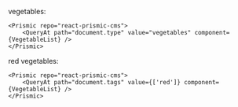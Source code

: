 vegetables:

    <Prismic repo="react-prismic-cms">
        <QueryAt path="document.type" value="vegetables" component={VegetableList} />
    </Prismic>

red vegetables:

    <Prismic repo="react-prismic-cms">
        <QueryAt path="document.tags" value={['red']} component={VegetableList} />
    </Prismic>
